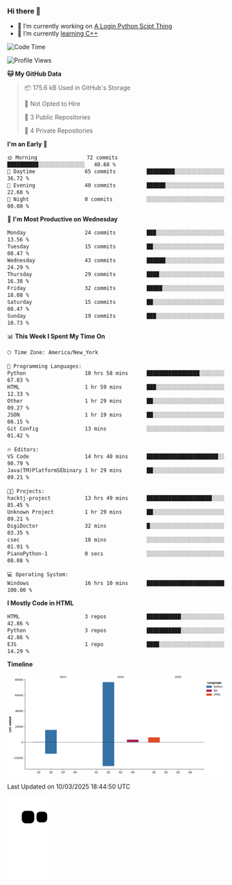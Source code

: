 ### Hi there 👋

<!--
**Iplay6432/Iplay6432** is a ✨ _special_ ✨ repository because its `README.md` (this file) appears on your GitHub profile.

Here are some ideas to get you started:

- 🔭 I’m currently working on ...
- 🌱 I’m currently learning ...
- 👯 I’m looking to collaborate on ...
- 🤔 I’m looking for help with ...
- 💬 Ask me about ...
- 📫 How to reach me: ...
- 😄 Pronouns: ...
- ⚡ Fun fact: ...
-->
- 🔭 I’m currently working on [A Login Python Scipt Thing](https://github.com/Iplay6432/Lugin-but-no-Pygame-)
- 🌱 I’m currently [learning C++](https://github.com/Iplay6432/LearningCpp)


<!--START_SECTION:waka-->
![Code Time](http://img.shields.io/badge/Code%20Time-127%20hrs%2043%20mins-blue)

![Profile Views](http://img.shields.io/badge/Profile%20Views-0-blue)

**🐱 My GitHub Data** 

> 📦 175.6 kB Used in GitHub's Storage 
 > 
> 🚫 Not Opted to Hire
 > 
> 📜 3 Public Repositories 
 > 
> 🔑 4 Private Repositories 
 > 
**I'm an Early 🐤** 

```text
🌞 Morning                72 commits          ██████████░░░░░░░░░░░░░░░   40.68 % 
🌆 Daytime                65 commits          █████████░░░░░░░░░░░░░░░░   36.72 % 
🌃 Evening                40 commits          ██████░░░░░░░░░░░░░░░░░░░   22.60 % 
🌙 Night                  0 commits           ░░░░░░░░░░░░░░░░░░░░░░░░░   00.00 % 
```
📅 **I'm Most Productive on Wednesday** 

```text
Monday                   24 commits          ███░░░░░░░░░░░░░░░░░░░░░░   13.56 % 
Tuesday                  15 commits          ██░░░░░░░░░░░░░░░░░░░░░░░   08.47 % 
Wednesday                43 commits          ██████░░░░░░░░░░░░░░░░░░░   24.29 % 
Thursday                 29 commits          ████░░░░░░░░░░░░░░░░░░░░░   16.38 % 
Friday                   32 commits          █████░░░░░░░░░░░░░░░░░░░░   18.08 % 
Saturday                 15 commits          ██░░░░░░░░░░░░░░░░░░░░░░░   08.47 % 
Sunday                   19 commits          ███░░░░░░░░░░░░░░░░░░░░░░   10.73 % 
```


📊 **This Week I Spent My Time On** 

```text
🕑︎ Time Zone: America/New_York

💬 Programming Languages: 
Python                   10 hrs 58 mins      █████████████████░░░░░░░░   67.83 % 
HTML                     1 hr 59 mins        ███░░░░░░░░░░░░░░░░░░░░░░   12.33 % 
Other                    1 hr 29 mins        ██░░░░░░░░░░░░░░░░░░░░░░░   09.27 % 
JSON                     1 hr 19 mins        ██░░░░░░░░░░░░░░░░░░░░░░░   08.15 % 
Git Config               13 mins             ░░░░░░░░░░░░░░░░░░░░░░░░░   01.42 % 

🔥 Editors: 
VS Code                  14 hrs 40 mins      ███████████████████████░░   90.79 % 
Java(TM)PlatformSEbinary 1 hr 29 mins        ██░░░░░░░░░░░░░░░░░░░░░░░   09.21 % 

🐱‍💻 Projects: 
hacktj-project           13 hrs 49 mins      █████████████████████░░░░   85.45 % 
Unknown Project          1 hr 29 mins        ██░░░░░░░░░░░░░░░░░░░░░░░   09.21 % 
DigiDoctor               32 mins             █░░░░░░░░░░░░░░░░░░░░░░░░   03.35 % 
csec                     18 mins             ░░░░░░░░░░░░░░░░░░░░░░░░░   01.91 % 
PianoPython-1            0 secs              ░░░░░░░░░░░░░░░░░░░░░░░░░   00.08 % 

💻 Operating System: 
Windows                  16 hrs 10 mins      █████████████████████████   100.00 % 
```

**I Mostly Code in HTML** 

```text
HTML                     3 repos             ███████████░░░░░░░░░░░░░░   42.86 % 
Python                   3 repos             ███████████░░░░░░░░░░░░░░   42.86 % 
EJS                      1 repo              ████░░░░░░░░░░░░░░░░░░░░░   14.29 % 
```



**Timeline**

![Lines of Code chart](https://raw.githubusercontent.com/Iplay6432/Iplay6432/main/assets/bar_graph.png)


 Last Updated on 10/03/2025 18:44:50 UTC
<!--END_SECTION:waka-->

![snake](https://raw.githubusercontent.com/Iplay6432/Iplay6432/output/github-contribution-grid-snake.svg)

